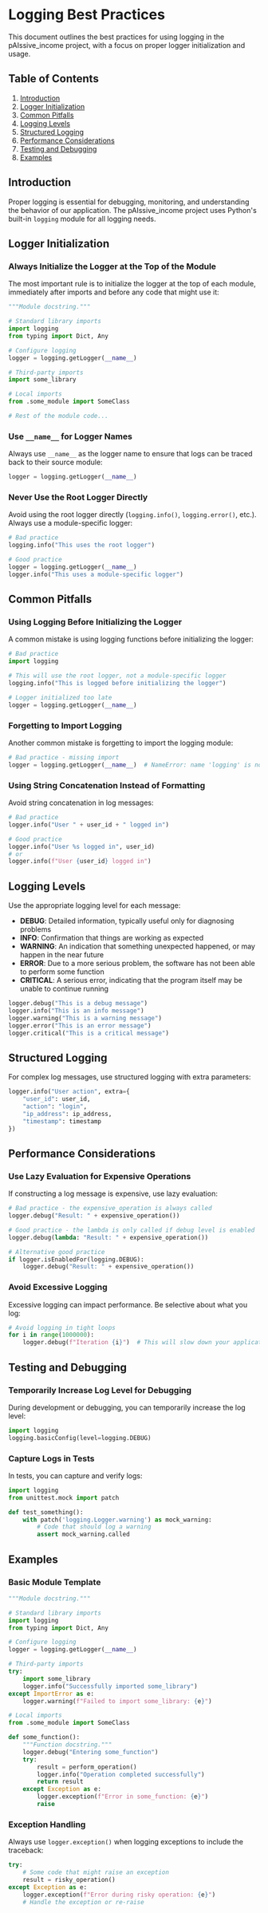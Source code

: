 # Logging Best Practices

This document outlines the best practices for using logging in the pAIssive_income project, with a focus on proper logger initialization and usage.

## Table of Contents

1. [Introduction](#introduction)
2. [Logger Initialization](#logger-initialization)
3. [Common Pitfalls](#common-pitfalls)
4. [Logging Levels](#logging-levels)
5. [Structured Logging](#structured-logging)
6. [Performance Considerations](#performance-considerations)
7. [Testing and Debugging](#testing-and-debugging)
8. [Examples](#examples)

## Introduction

Proper logging is essential for debugging, monitoring, and understanding the behavior of our application. The pAIssive_income project uses Python's built-in `logging` module for all logging needs.

## Logger Initialization

### Always Initialize the Logger at the Top of the Module

The most important rule is to initialize the logger at the top of each module, immediately after imports and before any code that might use it:

```python
"""Module docstring."""

# Standard library imports
import logging
from typing import Dict, Any

# Configure logging
logger = logging.getLogger(__name__)

# Third-party imports
import some_library

# Local imports
from .some_module import SomeClass

# Rest of the module code...
```

### Use `__name__` for Logger Names

Always use `__name__` as the logger name to ensure that logs can be traced back to their source module:

```python
logger = logging.getLogger(__name__)
```

### Never Use the Root Logger Directly

Avoid using the root logger directly (`logging.info()`, `logging.error()`, etc.). Always use a module-specific logger:

```python
# Bad practice
logging.info("This uses the root logger")

# Good practice
logger = logging.getLogger(__name__)
logger.info("This uses a module-specific logger")
```

## Common Pitfalls

### Using Logging Before Initializing the Logger

A common mistake is using logging functions before initializing the logger:

```python
# Bad practice
import logging

# This will use the root logger, not a module-specific logger
logging.info("This is logged before initializing the logger")

# Logger initialized too late
logger = logging.getLogger(__name__)
```

### Forgetting to Import Logging

Another common mistake is forgetting to import the logging module:

```python
# Bad practice - missing import
logger = logging.getLogger(__name__)  # NameError: name 'logging' is not defined
```

### Using String Concatenation Instead of Formatting

Avoid string concatenation in log messages:

```python
# Bad practice
logger.info("User " + user_id + " logged in")

# Good practice
logger.info("User %s logged in", user_id)
# or
logger.info(f"User {user_id} logged in")
```

## Logging Levels

Use the appropriate logging level for each message:

- **DEBUG**: Detailed information, typically useful only for diagnosing problems
- **INFO**: Confirmation that things are working as expected
- **WARNING**: An indication that something unexpected happened, or may happen in the near future
- **ERROR**: Due to a more serious problem, the software has not been able to perform some function
- **CRITICAL**: A serious error, indicating that the program itself may be unable to continue running

```python
logger.debug("This is a debug message")
logger.info("This is an info message")
logger.warning("This is a warning message")
logger.error("This is an error message")
logger.critical("This is a critical message")
```

## Structured Logging

For complex log messages, use structured logging with extra parameters:

```python
logger.info("User action", extra={
    "user_id": user_id,
    "action": "login",
    "ip_address": ip_address,
    "timestamp": timestamp
})
```

## Performance Considerations

### Use Lazy Evaluation for Expensive Operations

If constructing a log message is expensive, use lazy evaluation:

```python
# Bad practice - the expensive_operation is always called
logger.debug("Result: " + expensive_operation())

# Good practice - the lambda is only called if debug level is enabled
logger.debug(lambda: "Result: " + expensive_operation())

# Alternative good practice
if logger.isEnabledFor(logging.DEBUG):
    logger.debug("Result: " + expensive_operation())
```

### Avoid Excessive Logging

Excessive logging can impact performance. Be selective about what you log:

```python
# Avoid logging in tight loops
for i in range(1000000):
    logger.debug(f"Iteration {i}")  # This will slow down your application
```

## Testing and Debugging

### Temporarily Increase Log Level for Debugging

During development or debugging, you can temporarily increase the log level:

```python
import logging
logging.basicConfig(level=logging.DEBUG)
```

### Capture Logs in Tests

In tests, you can capture and verify logs:

```python
import logging
from unittest.mock import patch

def test_something():
    with patch('logging.Logger.warning') as mock_warning:
        # Code that should log a warning
        assert mock_warning.called
```

## Examples

### Basic Module Template

```python
"""Module docstring."""

# Standard library imports
import logging
from typing import Dict, Any

# Configure logging
logger = logging.getLogger(__name__)

# Third-party imports
try:
    import some_library
    logger.info("Successfully imported some_library")
except ImportError as e:
    logger.warning(f"Failed to import some_library: {e}")

# Local imports
from .some_module import SomeClass

def some_function():
    """Function docstring."""
    logger.debug("Entering some_function")
    try:
        result = perform_operation()
        logger.info("Operation completed successfully")
        return result
    except Exception as e:
        logger.exception(f"Error in some_function: {e}")
        raise
```

### Exception Handling

Always use `logger.exception()` when logging exceptions to include the traceback:

```python
try:
    # Some code that might raise an exception
    result = risky_operation()
except Exception as e:
    logger.exception(f"Error during risky operation: {e}")
    # Handle the exception or re-raise
```
